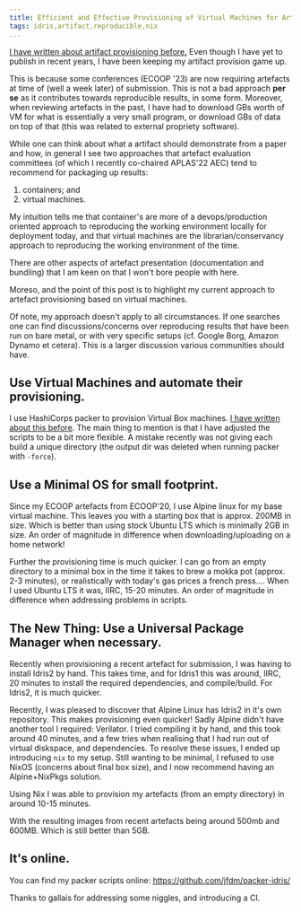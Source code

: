 ```yaml
---
title: Efficient and Effective Provisioning of Virtual Machines for Artefact Evaluation
tags: idris,artifact,reproducible,nix
...
```



[I have written about artifact provisioning before.](https://jfdm.github.io/post/2019-04-12-My-First-Artifact.html)
Even though I have yet to publish in recent years, I have been keeping my artifact provision game up.

This is because some conferences (ECOOP '23) are now requiring artefacts at time of (well a week later) of submission.
This is not a bad approach __per se__ as it contributes towards reproducible results, in some form.
Moreover, when reviewing artefacts in the past, I have had to download GBs worth of VM for what is essentially a very small program, or download GBs of data on top of that (this was related to external propriety software).

While one can think about what a artifact should demonstrate from a paper and how, in general I see two approaches that artefact evaluation committees (of which I recently co-chaired APLAS'22 AEC) tend to recommend for packaging up results:

1. containers; and
2. virtual machines.

My intuition tells me that container's are more of a devops/production oriented approach to reproducing the working environment locally for deployment today, and that virtual machines are the librarian/conservancy approach to reproducing the working environment of the time.

There are other aspects of artefact presentation (documentation and bundling) that I am keen on that I won't bore people with here.

Moreso, and the point of this post is to highlight my current approach to artefact provisioning based on virtual machines.

Of note, my approach doesn't apply to all circumstances.
If one searches one can find discussions/concerns over reproducing results that have been run on bare metal, or with very specific setups (cf. Google Borg, Amazon Dynamo et cetera).
This is a larger discussion various communities should have.

## Use Virtual Machines and automate their provisioning.

I use HashiCorps packer to provision Virtual Box machines. [I have written about this before](https://jfdm.github.io/post/2019-04-12-My-First-Artifact.html).
The main thing to mention is that I have adjusted the scripts to be a bit more flexible.
A mistake recently was not giving each build a unique directory (the output dir was deleted when running packer with `-force`).


## Use a Minimal OS for small footprint.

Since my ECOOP artefacts from ECOOP'20, I use Alpine linux for my base virtual machine.
This leaves you with a starting box that is approx. 200MB in size.
Which is better than using stock Ubuntu LTS which is minimally 2GB in size.
An order of magnitude in difference when downloading/uploading on a home network!

Further the provisioning time is much quicker.
I can go from an empty directory to a minimal box in the time it takes to brew a mokka pot (approx. 2-3 minutes), or realistically with today's gas prices a french press....
When I used Ubuntu LTS it was, IIRC, 15-20 minutes.
An order of magnitude in difference when addressing problems in scripts.


## The New Thing: Use a Universal Package Manager when necessary.

Recently when provisioning a recent artefact for submission, I was having to install Idris2 by hand.
This takes time, and for Idris1 this was around, IIRC, 20 minutes to install the required dependencies, and compile/build.
For Idris2, it is much quicker.

Recently, I was pleased to discover that Alpine Linux has Idris2 in it's own repository.
This makes provisioning even quicker!
Sadly Alpine didn't have another tool I required: Verilator.
I tried compiling it by hand, and this took around 40 minutes, and a few tries when realising that I had run out of virtual diskspace, and dependencies.
To resolve these issues, I ended up introducing `nix` to my setup.
Still wanting to be minimal, I refused to use NixOS (concerns about final box size), and I now recommend having an Alpine+NixPkgs solution.

Using Nix I was able to provision my artefacts (from an empty directory) in around 10-15 minutes.

With the resulting images from recent artefacts being around 500mb and 600MB.
Which is still better than 5GB.

## It's online.

You can find my packer scripts online: https://github.com/jfdm/packer-idris/

Thanks to gallais for addressing some niggles, and introducing a CI.
